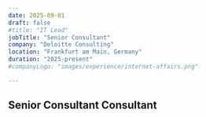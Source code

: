 ```yaml
---
date: 2025-09-01
draft: false
#title: "IT Lead"
jobTitle: "Senior Consultant"
company: "Deloitte Consulting"
location: "Frankfurt am Main, Germany"
duration: "2025-present"
#companyLogo: "images/experience/internet-affairs.png"

---
```

## Senior Consultant Consultant
